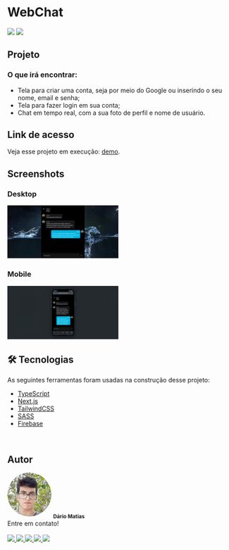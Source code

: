 # WebChat

<div style="display: inline_block">
  <img src="https://img.shields.io/badge/license-mit-green" />
  <img src="https://img.shields.io/badge/status%20-active-blue" />
</div>

## Projeto

### O que irá encontrar:

<ul>
  <li>
    Tela para criar uma conta, seja por meio do Google ou inserindo o seu nome, email e senha;
  </li>
  <li>
    Tela para fazer login em sua conta;
  </li>
  <li>
    Chat em tempo real, com a sua foto de perfil e nome de usuário.
  </li>
</ul>

## Link de acesso
Veja esse projeto em execução: [demo](https://webchat-dariomatias-dev.vercel.app/).

## Screenshots
<h3>Desktop</h3>
<img style="width: 50%" src="./public/screenshots/desktop.png" alt="Screenshot desktopo"/>
<h3>Mobile</h3>
<img style="width: 50%;" src="./public/screenshots/mobile.png" width="100px;" alt="Screenshot mobile"/>

## 🛠 Tecnologias

As seguintes ferramentas foram usadas na construção desse projeto:

- [TypeScript](https://www.typescriptlang.org/)
- [Next.js](https://nextjs.org/)
- [TailwindCSS](https://tailwindcss.com/)
- [SASS](https://sass-lang.com/)
- [Firebase](https://firebase.google.com/?hl=pt)

<br/>

## Autor

<img style="border-radius: 50%" src="./public/images/my-photo.png" width="100px" alt="My photo"/>

<sub>
  <b>Dário Matias</b>
</sub>

<br/>
  Entre em contato!
<br/>
<br/>

<a href="https://www.linkedin.com/in/d%C3%A1rio-matias-dales-gamma-587785243/" target="_blank">
  <img src="https://img.shields.io/badge/LinkedIn-0077B5?style=for-the-badge&logo=linkedin&logoColor=white" />
</a>

<a href="https://www.instagram.com/dario_delta10/?theme=dark" target="_blank">
  <img src="https://img.shields.io/badge/-Instagram-%23E4405F?style=for-the-badge&logo=instagram&logoColor=white" />
</a>

<a href="https://wa.me/5583986404371">
  <img src="https://img.shields.io/badge/WhatsApp-25D366?style=for-the-badge&logo=whatsapp&logoColor=white" />
</a>

<a href="https://twitter.com/matiasdario752" target="_blank">
  <img src="https://img.shields.io/badge/Twitter-1DA1F2?style=for-the-badge&logo=twitter&logoColor=white" />
</a>

<a href="https://portfolio-dariomatias-dev.vercel.app/" target="_blank">
  <img src="https://img.shields.io/badge/website-000000?style=for-the-badge&logo=About.me&logoColor=white" />
</a>
